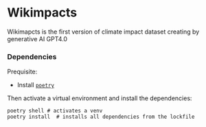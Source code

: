 # Wikimpacts
Wikimapcts is the first version of climate impact dataset creating by generative AI GPT4.0


### Dependencies
Prequisite:
- Install [`poetry`](https://python-poetry.org/docs/#installation)

Then activate a virtual environment and install the dependencies:

```shell
poetry shell # activates a venv
poetry install  # installs all dependencies from the lockfile
```
